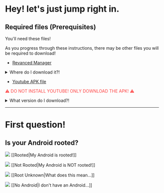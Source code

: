# Hey! let's just jump right in.

## Required files (Prerequisites)
You'll need these files!

As you progress through these instructions, there may be other files you will be required to download!

- [Revanced Manager](https://github.com/revanced/revanced-manager/releases/latest)

<details><summary>Where do I download it?!</summary><font size="2">Scroll down!
You'll see under "Assets" a file that ends with ".apk".
Go ahead and download that!
Your phone may ask you to enable "Install unknown apps" on your browser so go ahead and just enable that, then try installing again.</font>
</details>

- [Youtube APK file](https://www.apkmirror.com/wp-content/themes/APKMirror/download.php?id=4701623&key=0e84306bc5ac6062bf7fb134b7126e2c0320f126&forcebaseapk=true)

<font color=#f44>⚠ DO NOT INSTALL YOUTUBE! ONLY DOWNLOAD THE APK! ⚠</font>
<details><summary>What version do I download?!</summary>Open <a href="https://github.com/revanced/revanced-patches/blob/main/README.md">this page</a> in a new tab!
Under "📦 com.google.android.youtube", click Details.

</details>


---


# First question!
## Is your Android rooted?

![](https://cdn.discordapp.com/attachments/803186540359450664/1100960373282193449/image_2023-04-26_182246728_1.gif) [[Rooted|My Android is rooted!]]

![](https://cdn.discordapp.com/attachments/803186540359450664/1100960373282193449/image_2023-04-26_182246728_1.gif) [[Not Rooted|My Android is NOT rooted!]]

![](https://cdn.discordapp.com/attachments/803186540359450664/1100960373282193449/image_2023-04-26_182246728_1.gif) [[Root Unknown|What does this mean...]]

![](https://cdn.discordapp.com/attachments/803186540359450664/1100960373282193449/image_2023-04-26_182246728_1.gif) [[No Android|I don't have an Android...]]
